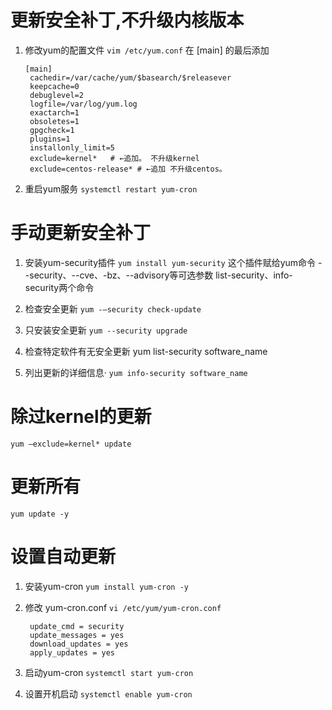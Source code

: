 # 更新安全补丁,不升级内核版本
1. 修改yum的配置文件
   `vim /etc/yum.conf`
   在  [main]  的最后添加 
   ```
   [main]
    cachedir=/var/cache/yum/$basearch/$releasever
    keepcache=0
    debuglevel=2
    logfile=/var/log/yum.log
    exactarch=1
    obsoletes=1
    gpgcheck=1
    plugins=1
    installonly_limit=5
    exclude=kernel*   # ←追加。 不升级kernel
    exclude=centos-release* # ←追加 不升级centos。
   ```
2. 重启yum服务
   `systemctl restart yum-cron`

# 手动更新安全补丁
1. 安装yum-security插件
   `yum install yum-security`
   这个插件赋给yum命令 --security、--cve、-bz、--advisory等可选参数
   list-security、info-security两个命令
2. 检查安全更新
   `yum -–security check-update`   
3. 只安装安全更新
   `yum --security upgrade`

4. 检查特定软件有无安全更新
   yum list-security software_name

5. 列出更新的详细信息·
   `yum info-security software_name`

# 除过kernel的更新
`yum –exclude=kernel* update`

# 更新所有
`yum update -y`

# 设置自动更新
1. 安装yum-cron
   `yum install yum-cron -y`

2. 修改 yum-cron.conf 
   `vi /etc/yum/yum-cron.conf`

   ```
    update_cmd = security
    update_messages = yes
    download_updates = yes
    apply_updates = yes
   ```

3. 启动yum-cron
   `systemctl start yum-cron`

4. 设置开机启动
   `systemctl enable yum-cron`
